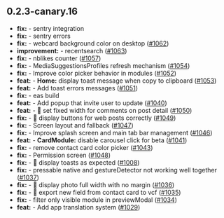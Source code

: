 ## 0.2.3-canary.16

* **fix:**  - sentry integration
* **fix:**  - sentry errors
* **fix:**  - webcard background color on desktop ([#1062](https://github.com/AzzappApp/azzapp/pull/1062))
* **improvement:**  - recentsearch ([#1063](https://github.com/AzzappApp/azzapp/pull/1063))
* **fix:**  - nblikes counter ([#1057](https://github.com/AzzappApp/azzapp/pull/1057))
* **fix:**  - MediaSuggestionsProfiles refresh mechanism ([#1054](https://github.com/AzzappApp/azzapp/pull/1054))
* **fix:**  - Improve color picker behavior in modules ([#1052](https://github.com/AzzappApp/azzapp/pull/1052))
* **feat:**  - **Home:** display toast message when copy to clipboard ([#1053](https://github.com/AzzappApp/azzapp/pull/1053))
* **feat:**  - Add toast errors messages ([#1051](https://github.com/AzzappApp/azzapp/pull/1051))
* **fix:**  - eas build
* **feat:**  - Add popup that invite user to update ([#1040](https://github.com/AzzappApp/azzapp/pull/1040))
* **feat:**  - 🎸 set fixed width for comments on post detail ([#1050](https://github.com/AzzappApp/azzapp/pull/1050))
* **fix:**  - 🐛 display buttons for web posts correctly ([#1049](https://github.com/AzzappApp/azzapp/pull/1049))
* **fix:**  - Screen layout and fallback ([#1047](https://github.com/AzzappApp/azzapp/pull/1047))
* **fix:**  - Improve splash screen and main tab bar management ([#1046](https://github.com/AzzappApp/azzapp/pull/1046))
* **feat:**  - **CardModule:** disable carousel click for beta ([#1041](https://github.com/AzzappApp/azzapp/pull/1041))
* **fix:**  - remove contact card color picker ([#1043](https://github.com/AzzappApp/azzapp/pull/1043))
* **fix:**  - Permission screen ([#1048](https://github.com/AzzappApp/azzapp/pull/1048))
* **fix:**  - 🐛 display toasts as expected ([#1008](https://github.com/AzzappApp/azzapp/pull/1008))
* **fix:**  - pressable native and gestureDetector not working well together ([#1037](https://github.com/AzzappApp/azzapp/pull/1037))
* **fix:**  - 🐛 display photo full width with no margin ([#1036](https://github.com/AzzappApp/azzapp/pull/1036))
* **fix:**  - 🐛 export new field from contact card to vcf ([#1035](https://github.com/AzzappApp/azzapp/pull/1035))
* **fix:**  - filter only visible module in previewModal ([#1034](https://github.com/AzzappApp/azzapp/pull/1034))
* **feat:**  - Add app translation system ([#1029](https://github.com/AzzappApp/azzapp/pull/1029))